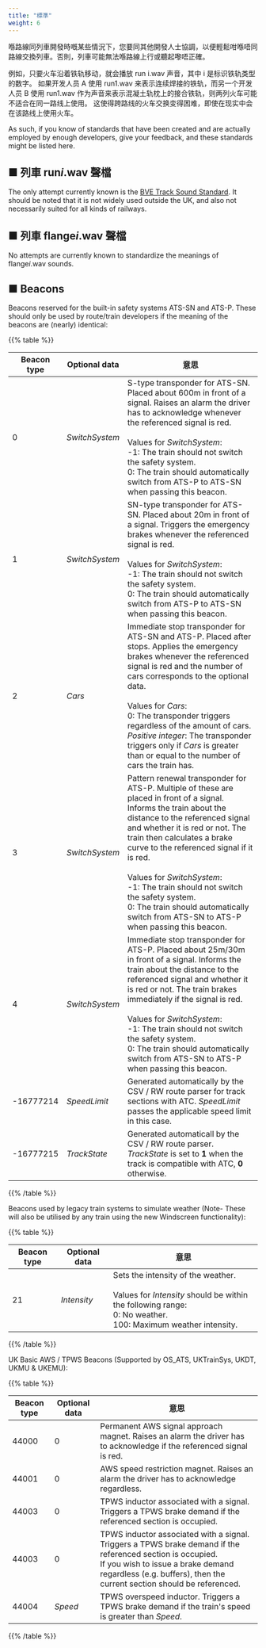 ```yaml
---
title: "標準"
weight: 6
---
```


喺路線同列車開發時嘅某些情況下，您要同其他開發人士協調，以便輕鬆咁喺唔同路線交換列車。否則，列車可能無法喺路線上行或聽起嚟唔正確。

例如，只要火车沿着铁轨移动，就会播放 run i.wav 声音，其中 i 是标识铁轨类型的数字。 如果开发人员 A 使用 run1.wav 来表示连续焊接的铁轨，而另一个开发人员 B 使用 run1.wav 作为声音来表示混凝土轨枕上的接合铁轨，则两列火车可能不适合在同一路线上使用。 这使得跨路线的火车交换变得困难，即使在现实中会在该路线上使用火车。

As such, if you know of standards that have been created and are actually employed by enough developers, give your feedback, and these standards might be listed here.

## ■ 列車 run*i*.wav 聲檔

The only attempt currently known is the [BVE Track Sound Standard](http://www.railsimroutes.net/bvetss/index.php). It should be noted that it is not widely used outside the UK, and also not necessarily suited for all kinds of railways.

## ■ 列車 flange*i*.wav 聲檔

No attempts are currently known to standardize the meanings of flange*i*.wav sounds.

## ■ Beacons

Beacons reserved for the built-in safety systems ATS-SN and ATS-P. These should only be used by route/train developers if the meaning of the beacons are (nearly) identical:

{{% table %}}

| Beacon type | Optional data  | 意思                                                      |
| ----------- | -------------- | ------------------------------------------------------------ |
| 0           | *SwitchSystem* | S-type transponder for ATS-SN. Placed about 600m in front of a signal. Raises an alarm the driver has to acknowledge whenever the referenced signal is red.<br /><br />Values for *SwitchSystem*:<br />-1: The train should not switch the safety system.<br />0: The train should automatically switch from ATS-P to ATS-SN when passing this beacon. |
| 1           | *SwitchSystem* | SN-type transponder for ATS-SN. Placed about 20m in front of a signal. Triggers the emergency brakes whenever the referenced signal is red.<br /><br />Values for *SwitchSystem*:<br />-1: The train should not switch the safety system.<br />0: The train should automatically switch from ATS-P to ATS-SN when passing this beacon. |
| 2           | *Cars*         | Immediate stop transponder for ATS-SN and ATS-P. Placed after stops. Applies the emergency brakes whenever the referenced signal is red and the number of cars corresponds to the optional data.<br /><br />Values for *Cars*:<br />0: The transponder triggers regardless of the amount of cars.<br />*Positive integer*: The transponder triggers only if *Cars* is greater than or equal to the number of cars the train has. |
| 3           | *SwitchSystem* | Pattern renewal transponder for ATS-P. Multiple of these are placed in front of a signal. Informs the train about the distance to the referenced signal and whether it is red or not. The train then calculates a brake curve to the referenced signal if it is red.<br /><br />Values for *SwitchSystem*:<br />-1: The train should not switch the safety system.<br />0: The train should automatically switch from ATS-SN to ATS-P when passing this beacon. |
| 4           | *SwitchSystem* | Immediate stop transponder for ATS-P. Placed about 25m/30m in front of a signal. Informs the train about the distance to the referenced signal and whether it is red or not. The train brakes immediately if the signal is red.<br /><br />Values for *SwitchSystem*:<br />-1: The train should not switch the safety system.<br />0: The train should automatically switch from ATS-SN to ATS-P when passing this beacon. |
| -16777214   | *SpeedLimit*   | Generated automatically by the CSV / RW route parser for track sections with ATC. *SpeedLimit* passes the applicable speed limit in this case. |
| -16777215   | *TrackState*   | Generated automaticall by the CSV / RW route parser. *TrackState* is set to **1** when the track is compatible with ATC, **0** otherwise. |

{{% /table %}}

Beacons used by legacy train systems to simulate weather (Note- These will also be utilised by any train using the new Windscreen functionality):

{{% table %}}

| Beacon type | Optional data  | 意思                                                      |
| ----------- | -------------- | ------------------------------------------------------------ |
| 21           | *Intensity*   | Sets the intensity of the weather.<br /><br />Values for *Intensity* should be within the following range:<br />0: No weather.<br />100: Maximum weather intensity. |

{{% /table %}}

UK Basic AWS / TPWS Beacons (Supported by OS_ATS, UKTrainSys, UKDT, UKMU & UKEMU):

{{% table %}}

| Beacon type | Optional data  | 意思                                                      |
| ----------- | -------------- | ------------------------------------------------------------ |
| 44000       | 0              | Permanent AWS signal approach magnet. Raises an alarm the driver has to acknowledge if the referenced signal is red. |
| 44001       | 0              | AWS speed restriction magnet. Raises an alarm the driver has to acknowledge regardless. |
| 44003       | 0              | TPWS inductor associated with a signal. Triggers a TPWS brake demand if the referenced section is occupied. |
| 44003       | 0              | TPWS inductor associated with a signal. Triggers a TPWS brake demand if the referenced section is occupied. <br /> If you wish to issue a brake demand regardless (e.g. buffers), then the current section should be referenced. |
| 44004       | *Speed*        | TPWS overspeed inductor. Triggers a TPWS brake demand if the train's speed is greater than *Speed*. |

{{% /table %}}